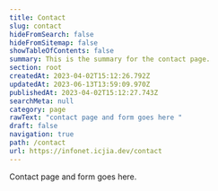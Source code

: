 ```yaml
---
title: Contact
slug: contact
hideFromSearch: false
hideFromSitemap: false
showTableOfContents: false
summary: This is the summary for the contact page.
section: root
createdAt: 2023-04-02T15:12:26.792Z
updatedAt: 2023-06-13T13:59:09.970Z
publishedAt: 2023-04-02T15:12:27.743Z
searchMeta: null
category: page
rawText: "contact page and form goes here "
draft: false
navigation: true
path: /contact
url: https://infonet.icjia.dev/contact
---
```


Contact page and form goes here.
